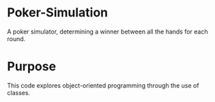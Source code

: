# Poker-Simulation
A poker simulator, determining a winner between all the hands for each round.

# Purpose
This code explores object-oriented programming through the use of classes.
